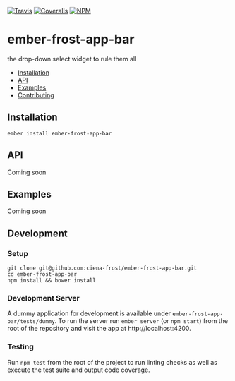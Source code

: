 [ci-img]: https://img.shields.io/travis/ciena-frost/ember-frost-app-bar.svg "Travis CI Build Status"
[ci-url]: https://travis-ci.org/ciena-frost/ember-frost-app-bar

[cov-img]: https://img.shields.io/coveralls/ciena-frost/ember-frost-app-bar.svg "Coveralls Code Coverage"
[cov-url]: https://coveralls.io/github/ciena-frost/ember-frost-app-bar

[npm-img]: https://img.shields.io/npm/v/ember-frost-app-bar.svg "NPM Version"
[npm-url]: https://www.npmjs.com/package/ember-frost-app-bar

[![Travis][ci-img]][ci-url] [![Coveralls][cov-img]][cov-url] [![NPM][npm-img]][npm-url]

# ember-frost-app-bar
the drop-down select widget to rule them all

 * [Installation](#Installation)
 * [API](#API)
 * [Examples](#Examples)
 * [Contributing](#Contributing)

## Installation
```
ember install ember-frost-app-bar
```

## API
Coming soon

## Examples
Coming soon

## Development
### Setup
```
git clone git@github.com:ciena-frost/ember-frost-app-bar.git
cd ember-frost-app-bar
npm install && bower install
```

### Development Server
A dummy application for development is available under `ember-frost-app-bar/tests/dummy`.
To run the server run `ember server` (or `npm start`) from the root of the repository and
visit the app at http://localhost:4200.

### Testing
Run `npm test` from the root of the project to run linting checks as well as execute the test suite
and output code coverage.
